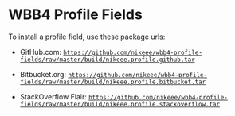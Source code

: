 WBB4 Profile Fields
===================

To install a profile field, use these package urls:

- GitHub.com:
  <code>https://github.com/nikeee/wbb4-profile-fields/raw/master/build/nikeee.profile.github.tar</code>

- Bitbucket.org:
  <code>https://github.com/nikeee/wbb4-profile-fields/raw/master/build/nikeee.profile.bitbucket.tar</code>

- StackOverflow Flair:
  <code>https://github.com/nikeee/wbb4-profile-fields/raw/master/build/nikeee.profile.stackoverflow.tar</code>


